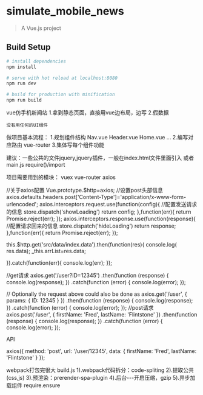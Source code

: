# simulate_mobile_news

> A Vue.js project

## Build Setup

``` bash
# install dependencies
npm install

# serve with hot reload at localhost:8080
npm run dev

# build for production with minification
npm run build
```

vue仿手机新闻站
	1.拿到静态页面，直接用vue边布局，边写
	2.假数据

	没有用任何的UI组件

做项目基本流程：
	1.规划组件结构
		Nav.vue
		Header.vue
		Home.vue
		...
	2.编写对应路由
		vue-router
	3.集体写每个组件功能


建议：一些公共的文件jquery,jquery插件，一般在index.html文件里面引入
	或者main.js  require()/import


项目需要用到的模块：
vuex
vue-router 
axios

//关于axios配置
Vue.prototype.$http=axios;
//设置post头部信息
axios.defaults.headers.post['Content-Type']='application/x-www-form-urlencoded';
axios.interceptors.request.use(function(config){
	//配置发送请求的信息
	store.dispatch('showLoading')
	return config;
},function(err){
	return Promise.reject(err);
});
axios.interceptors.response.use(function(response){
	//配置请求回来的信息
	store.dispatch('hideLoading')
	return response;
},function(err){
	return Promise.reject(err);
});

this.$http.get('src/data/index.data').then(function(res){
	console.log( res.data);
	_this.arrList=res.data;
	
}).catch(function(err){
	console.log(err);
});

//get请求
axios.get('/user?ID=12345')
  .then(function (response) {
    console.log(response);
  })
  .catch(function (error) {
    console.log(error);
  });
 
// Optionally the request above could also be done as
axios.get('/user', {
    params: {
      ID: 12345
    }
  })
  .then(function (response) {
    console.log(response);
  })
  .catch(function (error) {
    console.log(error);
  });
 //post请求
 axios.post('/user', {
    firstName: 'Fred',
    lastName: 'Flintstone'
  })
  .then(function (response) {
    console.log(response);
  })
  .catch(function (error) {
    console.log(error);
  });

 API

 axios({
  method: 'post',
  url: '/user/12345',
  data: {
    firstName: 'Fred',
    lastName: 'Flintstone'
  }
});


webpack打包完很大   build.js
	1).webpack代码拆分：code-spliting
	2).提取公共(css,js)
	3).预渲染：prerender-spa-plugin
	4).后台---开启压缩，gzip
	5).异步加载组件
		require.ensure